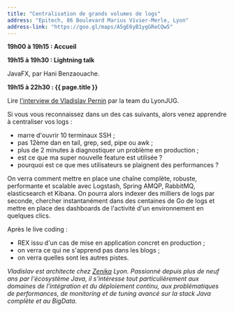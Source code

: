 ```yaml
---
title: "Centralisation de grands volumes de logs"
address: "Epitech, 86 Boulevard Marius Vivier-Merle, Lyon"
address-link: "https://goo.gl/maps/A5gE6yB1ygGReCQw5"
---
```


**19h00 à 19h15 : Accueil**

**19h15 à 19h30 : Lightning talk**

JavaFX, par Hani Benzaouache.

**19h15 à 22h30 : {{ page.title }}**

Lire
[l'interview de Vladislav Pernin](http://www.duchess-france.org/comment-gerer-de-grands-volumes-de-log/)
par la team du LyonJUG.

Si vous vous reconnaissez dans un des cas suivants, alors venez apprendre à centraliser vos logs :
* marre d'ouvrir 10 terminaux SSH ;
* pas 12ème dan en tail, grep, sed, pipe ou awk ;
* plus de 2 minutes à diagnostiquer un problème en production ;
* est ce que ma super nouvelle feature est utilisée ?
* pourquoi est ce que mes utilisateurs se plaignent des performances ?

On verra comment mettre en place une chaîne complète, robuste, performante et scalable avec Logstash, Spring AMQP, RabbitMQ, elasticsearch et Kibana.
On pourra alors indexer des milliers de logs par seconde, chercher instantanément dans des centaines de Go de logs et mettre en place des dashboards de l'activité d'un environnement en quelques clics.

Après le live coding :
* REX issu d'un cas de mise en application concret en production ;
* on verra ce qui ne s'apprend pas dans les blogs ;
* on verra quelles sont les autres pistes.

*Vladislav est architecte chez
[Zenika](http://www.zenika.com/)
Lyon.
Passionné depuis plus de neuf ans par l'écosystème Java, il s'intéresse tout particulièrement aux domaines de l'intégration et du déploiement continu, aux problématiques de performances, de monitoring et de tuning avancé sur la stack Java complète et au BigData.*

<script async class="speakerdeck-embed" data-id="da96d170635601318d31427abcafbb83" data-ratio="1.33333333333333" src="//speakerdeck.com/assets/embed.js"></script>
